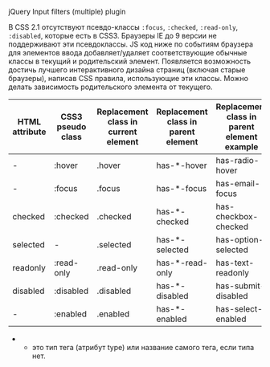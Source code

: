 jQuery Input filters (multiple) plugin

В CSS 2.1 отсутствуют псевдо-классы `:focus`, `:checked`, `:read-only`, `:disabled`, которые есть в CSS3.
Браузеры IE до 9 версии не поддерживают эти псевдоклассы.
JS код ниже по событиям браузера для элементов ввода добавляет/удаляет соответствующие обычные классы
в текущий и родительский элемент. Появляется возможность достичь лучшего интерактивного дизайна страниц
(включая старые браузеры), написав CSS правила, использующие эти классы.
Можно делать зависимость родительского элемента от текущего.

HTML<br> attribute | CSS3<br>	pseudo class | Replacement<br> class in<br>	current element | Replacement<br> class in<br> parent element | Replacement<br> class in<br> parent element example
---       | ---       | ---         | ---             | ---         
-			    |:hover			|.hover			  |has-*-hover			|has-radio-hover
-			    |:focus			|.focus			  |has-*-focus			|has-email-focus
checked		|:checked		|.checked		  |has-*-checked		|has-checkbox-checked
selected	|-				  |.selected		|has-*-selected		|has-option-selected
readonly	|:read-only	|.read-only		|has-*-read-only	|has-text-readonly
disabled	|:disabled	|.disabled		|has-*-disabled		|has-submit-disabled
-			    |:enabled		|.enabled		  |has-*-enabled		|has-select-enabled

* - это тип тега (атрибут type) или название самого тега, если типа нет.
